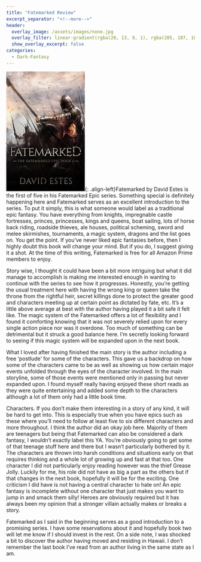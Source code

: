 ```yaml
---
title: "Fatemarked Review"
excerpt_separator: "<!--more-->"
header:
  overlay_image: /assets/images/none.jpg
  overlay_filter: linear-gradient(rgba(20, 13, 9, 1), rgba(205, 187, 185, 1))
  show_overlay_excerpt: false
categories:
  - Dark-Fantasy
---
```

![fatemarked-cover](/assets/images/fatemarked.jpg){: .align-left}Fatemarked by David Estes is the first of five in his Fatemarked Epic series. Something special is definitely happening here and Fatemarked serves as an excellent introduction to the series. To put it simply, this is what someone would label as a traditional epic fantasy. You have everything from knights, impregnable castle fortresses, princes, princesses, kings and queens, boat sailing, lots of horse back riding, roadside thieves, ale houses, political scheming, sword and melee skirmishes, tournaments, a magic system, dragons and the list goes on. You get the point. If you’ve never liked epic fantasies before, then I highly doubt this book will change your mind. But if you do, I suggest giving it a shot. At the time of this writing, Fatemarked is free for all Amazon Prime members to enjoy.

Story wise, I thought it could have been a bit more intriguing but what it did manage to accomplish is making me interested enough in wanting to continue with the series to see how it progresses. Honestly, you’re getting the usual treatment here with having the wrong king or queen take the throne from the rightful heir, secret killings done to protect the greater good and characters meeting up at certain point as dictated by fate, etc. It’s a little above average at best with the author having played it a bit safe it felt like. The magic system of the Fatemarked offers a lot of flexibility and I found it comforting knowing that it was not severely relied upon for every single action piece nor was it overdone. Too much of something can be detrimental but it struck a good balance here. I’m secretly looking forward to seeing if this magic system will be expanded upon in the next book.

What I loved after having finished the main story is the author including a free ‘postlude’ for some of the characters. This gave us a backdrop on how some of the characters came to be as well as showing us how certain major events unfolded through the eyes of the character involved. In the main storyline, some of those events were mentioned only in passing but never expanded upon. I found myself really having enjoyed these short reads as they were quite entertaining and added some depth to the characters although a lot of them only had a little book time.

Characters. If you don’t make them interesting in a story of any kind, it will be hard to get into. This is especially true when you have epics such as these where you’ll need to follow at least five to six different characters and more throughout. I think the author did an okay job here. Majority of them are teenagers but being that Fatemarked can also be considered a dark fantasy, I wouldn’t exactly label this YA. You’re obviously going to get some of that teenage stuff here and there but I wasn’t particularly bothered by it. The characters are thrown into harsh conditions and situations early on that requires thinking and a whole lot of growing up and fast at that too. One character I did not particularly enjoy reading however was the thief Grease Jolly. Luckily for me, his role did not have as big a part as the others but if that changes in the next book, hopefully it will be for the exciting. One criticism I did have is not having a central character to hate on! An epic fantasy is incomplete without one character that just makes you want to jump in and smack them silly! Heroes are obviously required but it has always been my opinion that a stronger villain actually makes or breaks a story.

Fatemarked as I said in the beginning serves as a good introduction to a promising series. I have some reservations about it and hopefully book two will let me know if I should invest in the rest. On a side note, I was shocked a bit to discover the author having moved and residing in Hawaii. I don’t remember the last book I’ve read from an author living in the same state as I am.